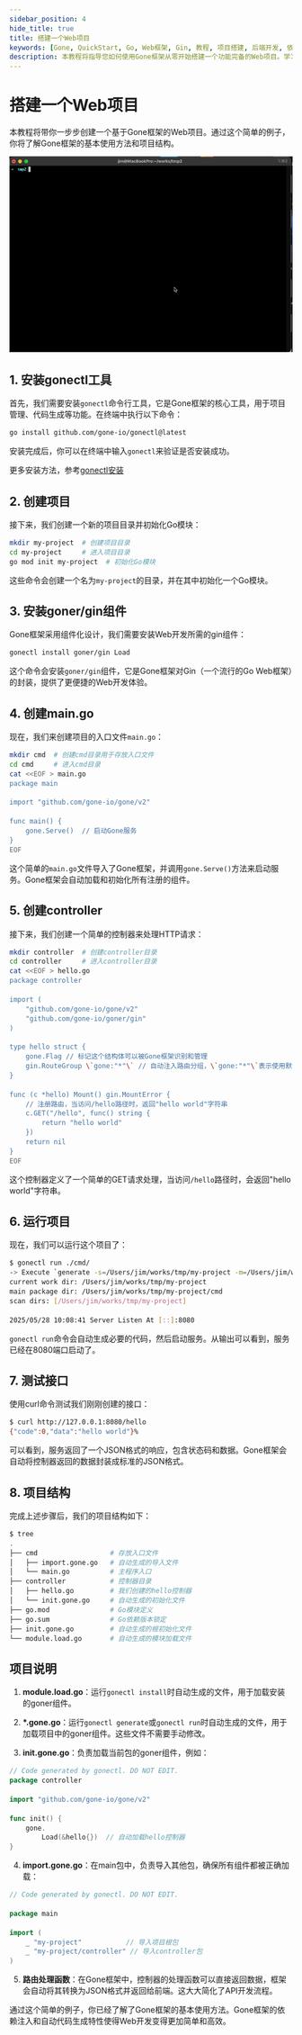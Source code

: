 ```yaml
---
sidebar_position: 4
hide_title: true
title: 搭建一个Web项目
keywords: [Gone, QuickStart, Go, Web框架, Gin, 教程, 项目搭建, 后端开发, 依赖注入]
description: 本教程将指导您如何使用Gone框架从零开始搭建一个功能完备的Web项目。学习Gone的基本用法、项目结构和组件化开发，快速上手Go语言Web开发。
---
```


# 搭建一个Web项目

本教程将带你一步步创建一个基于Gone框架的Web项目。通过这个简单的例子，你将了解Gone框架的基本使用方法和项目结构。

![](/img/quickstart-web.gif)

## 1. 安装gonectl工具

首先，我们需要安装`gonectl`命令行工具，它是Gone框架的核心工具，用于项目管理、代码生成等功能。在终端中执行以下命令：

```bash
go install github.com/gone-io/gonectl@latest
```

安装完成后，你可以在终端中输入`gonectl`来验证是否安装成功。

更多安装方法，参考[gonectl安装](./install/gonectl.md)

## 2. 创建项目

接下来，我们创建一个新的项目目录并初始化Go模块：

```bash
mkdir my-project  # 创建项目目录
cd my-project     # 进入项目目录
go mod init my-project  # 初始化Go模块
```

这些命令会创建一个名为`my-project`的目录，并在其中初始化一个Go模块。

## 3. 安装goner/gin组件

Gone框架采用组件化设计，我们需要安装Web开发所需的gin组件：

```bash
gonectl install goner/gin Load
```

这个命令会安装`goner/gin`组件，它是Gone框架对Gin（一个流行的Go Web框架）的封装，提供了更便捷的Web开发体验。

## 4. 创建main.go

现在，我们来创建项目的入口文件`main.go`：

```bash
mkdir cmd  # 创建cmd目录用于存放入口文件
cd cmd     # 进入cmd目录
cat <<EOF > main.go
package main

import "github.com/gone-io/gone/v2"

func main() {
    gone.Serve()  // 启动Gone服务
}
EOF
```

这个简单的`main.go`文件导入了Gone框架，并调用`gone.Serve()`方法来启动服务。Gone框架会自动加载和初始化所有注册的组件。

## 5. 创建controller

接下来，我们创建一个简单的控制器来处理HTTP请求：

```bash
mkdir controller  # 创建controller目录
cd controller     # 进入controller目录
cat <<EOF > hello.go
package controller

import (
    "github.com/gone-io/gone/v2"
    "github.com/gone-io/goner/gin"
)

type hello struct {
    gone.Flag // 标记这个结构体可以被Gone框架识别和管理
    gin.RouteGroup \`gone:"*"\` // 自动注入路由分组，\`gone:"*"\`表示使用默认路由分组
}

func (c *hello) Mount() gin.MountError {
    // 注册路由，当访问/hello路径时，返回"hello world"字符串
    c.GET("/hello", func() string {
        return "hello world"
    })
    return nil
}
EOF
```

这个控制器定义了一个简单的GET请求处理，当访问`/hello`路径时，会返回"hello world"字符串。

## 6. 运行项目

现在，我们可以运行这个项目了：

```bash
$ gonectl run ./cmd/
-> Execute `generate -s=/Users/jim/works/tmp/my-project -m=/Users/jim/works/tmp/my-project/cmd`
current work dir: /Users/jim/works/tmp/my-project
main package dir: /Users/jim/works/tmp/my-project/cmd
scan dirs: [/Users/jim/works/tmp/my-project]

2025/05/28 10:08:41 Server Listen At [::]:8080
```

`gonectl run`命令会自动生成必要的代码，然后启动服务。从输出可以看到，服务已经在8080端口启动了。

## 7. 测试接口

使用curl命令测试我们刚刚创建的接口：

```bash
$ curl http://127.0.0.1:8080/hello
{"code":0,"data":"hello world"}%
```

可以看到，服务返回了一个JSON格式的响应，包含状态码和数据。Gone框架会自动将控制器返回的数据封装成标准的JSON格式。

## 8. 项目结构

完成上述步骤后，我们的项目结构如下：

```bash
$ tree
.
├── cmd                  # 存放入口文件
│   ├── import.gone.go   # 自动生成的导入文件
│   └── main.go          # 主程序入口
├── controller           # 控制器目录
│   ├── hello.go         # 我们创建的hello控制器
│   └── init.gone.go     # 自动生成的初始化文件
├── go.mod               # Go模块定义
├── go.sum               # Go依赖版本锁定
├── init.gone.go         # 自动生成的根初始化文件
└── module.load.go       # 自动生成的模块加载文件
```

## 项目说明

1. **module.load.go**：运行`gonectl install`时自动生成的文件，用于加载安装的goner组件。

2. **\*.gone.go**：运行`gonectl generate`或`gonectl run`时自动生成的文件，用于加载项目中的goner组件。这些文件不需要手动修改。

3. **init.gone.go**：负责加载当前包的goner组件，例如：

```go title="controller/init.gone.go"
// Code generated by gonectl. DO NOT EDIT.
package controller

import "github.com/gone-io/gone/v2"

func init() {
    gone.
        Load(&hello{})  // 自动加载hello控制器
}
```

4. **import.gone.go**：在main包中，负责导入其他包，确保所有组件都被正确加载：

```go title="cmd/import.gone.go"
// Code generated by gonectl. DO NOT EDIT.

package main

import (
    _ "my-project"           // 导入项目根包
    _ "my-project/controller" // 导入controller包
)
```

5. **路由处理函数**：在Gone框架中，控制器的处理函数可以直接返回数据，框架会自动将其转换为JSON格式并返回给前端。这大大简化了API开发流程。

通过这个简单的例子，你已经了解了Gone框架的基本使用方法。Gone框架的依赖注入和自动代码生成特性使得Web开发变得更加简单和高效。
